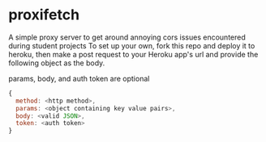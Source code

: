 # proxifetch

A simple proxy server to get around annoying cors issues encountered during student projects
To set up your own, fork this repo and deploy it to heroku, 
then make a post request to your Heroku app's url and provide the following object as the body.

params, body, and auth token are optional

```js
{ 
  method: <http method>, 
  params: <object containing key value pairs>, 
  body: <valid JSON>, 
  token: <auth token> 
}
```
